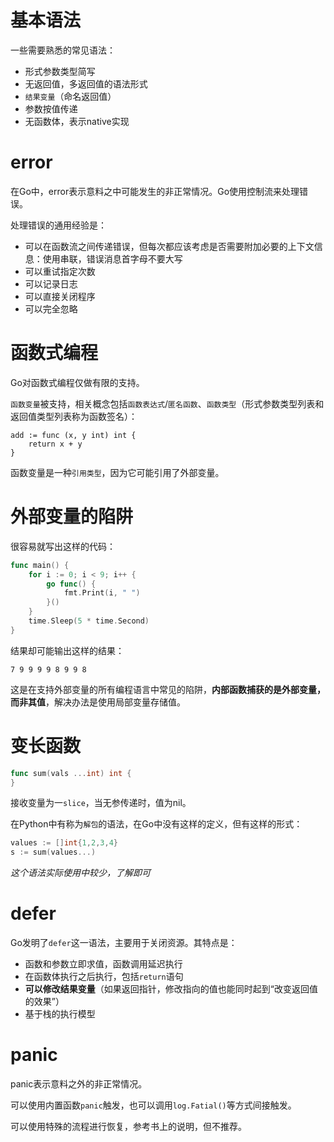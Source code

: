 # 基本语法

一些需要熟悉的常见语法：

- 形式参数类型简写
- 无返回值，多返回值的语法形式
- `结果变量`（命名返回值）
- 参数按值传递
- 无函数体，表示native实现

# error

在Go中，error表示意料之中可能发生的非正常情况。Go使用控制流来处理错误。

处理错误的通用经验是：

- 可以在函数流之间传递错误，但每次都应该考虑是否需要附加必要的上下文信息：使用串联，错误消息首字母不要大写
- 可以重试指定次数
- 可以记录日志
- 可以直接关闭程序
- 可以完全忽略

# 函数式编程

Go对函数式编程仅做有限的支持。

`函数变量`被支持，相关概念包括`函数表达式`/`匿名函数`、`函数类型`（形式参数类型列表和返回值类型列表称为函数签名）：

```
add := func (x, y int) int {
    return x + y
}
```

函数变量是一种`引用类型`，因为它可能引用了外部变量。

# 外部变量的陷阱

很容易就写出这样的代码：

```go
func main() {
	for i := 0; i < 9; i++ {
		go func() {
			fmt.Print(i, " ")
		}()
	}
	time.Sleep(5 * time.Second)
}
```

结果却可能输出这样的结果：

```
7 9 9 9 9 8 9 9 8
```

这是在支持外部变量的所有编程语言中常见的陷阱，**内部函数捕获的是外部变量，而非其值**，解决办法是使用局部变量存储值。

# 变长函数

```go
func sum(vals ...int) int {
}
```

接收变量为一`slice`，当无参传递时，值为nil。

在Python中有称为`解包`的语法，在Go中没有这样的定义，但有这样的形式：

```go
values := []int{1,2,3,4}
s := sum(values...)
```

*这个语法实际使用中较少，了解即可*

# defer

Go发明了`defer`这一语法，主要用于关闭资源。其特点是：

- 函数和参数立即求值，函数调用延迟执行
- 在函数体执行之后执行，包括`return`语句
- **可以修改结果变量**（如果返回指针，修改指向的值也能同时起到“改变返回值的效果”）
- 基于栈的执行模型

# panic

panic表示意料之外的非正常情况。

可以使用内置函数`panic`触发，也可以调用`log.Fatial()`等方式间接触发。

可以使用特殊的流程进行恢复，参考书上的说明，但不推荐。
